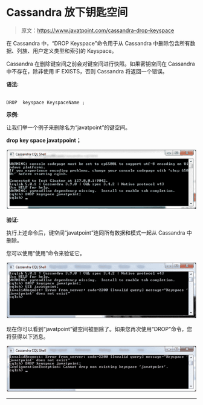 # Cassandra 放下钥匙空间

> 原文：<https://www.javatpoint.com/cassandra-drop-keyspace>

在 Cassandra 中，“DROP Keyspace”命令用于从 Cassandra 中删除包含所有数据、列族、用户定义类型和索引的 Keyspace。

Cassandra 在删除键空间之前会对键空间进行快照。如果密钥空间在 Cassandra 中不存在，除非使用 IF EXISTS，否则 Cassandra 将返回一个错误。

**语法:**

```

DROP  keyspace KeyspaceName ;

```

**示例:**

让我们举一个例子来删除名为“javatpoint”的键空间。

**drop key space javatppoint；**

![Cassandra Drop keyspace 1](img/ebef181d062f2aa69fdf988efefe32a5.png)

**验证:**

执行上述命令后，键空间“javatpoint”连同所有数据和模式一起从 Cassandra 中删除。

您可以使用“使用”命令来验证它。

![Cassandra Drop keyspace 2](img/26fd34ca4e708ed6ec25602eadfd44d1.png)

现在你可以看到“javatpoint”键空间被删除了。如果您再次使用“DROP”命令，您将获得以下消息。

![Cassandra Drop keyspace 3](img/bab6d40abdc18870986881d2cca72da6.png)

* * *
